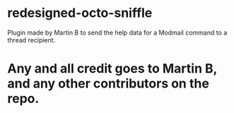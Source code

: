 # redesigned-octo-sniffle
Plugin made by Martin B to send the help data for a Modmail command to a thread recipient.

# Any and all credit goes to Martin B, and any other contributors on the repo.
